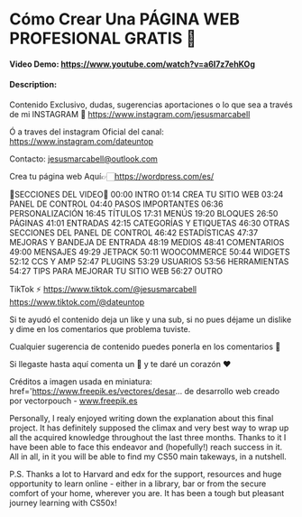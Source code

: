 # Cómo Crear Una PÁGINA WEB PROFESIONAL GRATIS 🚀
#### Video Demo:  <https://www.youtube.com/watch?v=a6I7z7ehKOg>
#### Description:
Contenido Exclusivo, dudas, sugerencias aportaciones o lo que sea a través de mi INSTAGRAM  🦖 https://www.instagram.com/jesusmarcabell

Ó a traves del instagram Oficial del canal: https://www.instagram.com/dateuntop

Contacto: jesusmarcabell@outlook.com

Crea tu página web Aquí👉🏻https://wordpress.com/es/

🧐SECCIONES DEL VIDEO🧐
00:00 INTRO
01:14 CREA TU SITIO WEB
03:24 PANEL DE CONTROL
04:40 PASOS IMPORTANTES
06:36 PERSONALIZACIÓN
16:45 TÍTULOS
17:31 MENÚS
19:20 BLOQUES
26:50 PÁGINAS
41:01 ENTRADAS
42:15 CATEGORÍAS Y ETIQUETAS
46:30 OTRAS SECCIONES DEL PANEL DE CONTROL
46:42 ESTADÍSTICAS
47:37 MEJORAS Y BANDEJA DE ENTRADA
48:19 MEDIOS
48:41 COMENTARIOS
49:00 MENSAJES
49:29 JETPACK
50:11 WOOCOMMERCE
50:44 WIDGETS
52:12 CCS Y AMP
52:47 PLUGINS
53:29 USUARIOS
53:56 HERRAMIENTAS
54:27 TIPS PARA MEJORAR TU SITIO WEB
56:27 OUTRO

TikTok ⚡️
https://www.tiktok.com/@jesusmarcabell
https://www.tiktok.com/@dateuntop

Si te ayudó el contenido deja un like y una sub, si no pues déjame un dislike y dime en los comentarios que problema tuviste.

Cualquier sugerencia de contenido puedes ponerla en los comentarios 🐾

Si llegaste hasta aquí comenta un 🐶 y te daré un corazón ❤️

Créditos a imagen usada en miniatura:
href='https://www.freepik.es/vectores/desar... de desarrollo web creado por vectorpouch - www.freepik.es

Personally, I realy enjoyed writing down the explanation about this final project. It has definitely supposed the climax and very best way to wrap up all the acquired knowledge throughout the last three months. Thanks to it I have been able to face this endeavor and (hopefully!) reach success in it. All in all, in it you will be able to find my CS50 main takeways, in a nutshell.

P.S. Thanks a lot to Harvard and edx for the support, resources and huge opportunity to learn online - either in a library, bar or from the secure comfort of your home, wherever you are. It has been a tough but pleasant journey learning with CS50x!